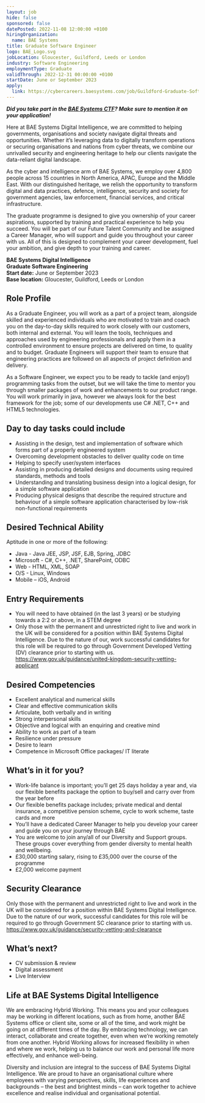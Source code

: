 ```yaml
---
layout: job
hide: false
sponsored: false
datePosted: 2022-11-08 12:00:00 +0100
hiringOrganization:
  name: BAE Systems
title: Graduate Software Engineer
logo: BAE_Logo.svg
jobLocation: Gloucester, Guildford, Leeds or London
industry: Software Engineering
employmentType: Graduate
validThrough: 2022-12-31 00:00:00 +0100
startDate: June or September 2023
apply:
  link: https://cybercareers.baesystems.com/job/Guildford-Graduate-Software-Engineer-JuneSeptember-2023/858477401/
---
```


***Did you take part in the [BAE Systems CTF](https://cssbristol.co.uk/events/2022-10-29-bae-ctf/)? Make sure to mention it on your application!***

Here at BAE Systems Digital Intelligence, we are committed to helping governments, organisations and society navigate digital threats and opportunities. Whether it’s leveraging data to digitally transform operations or securing organisations and nations from cyber threats, we combine our unrivalled security and engineering heritage to help our clients navigate the data-reliant digital landscape. 

As the cyber and intelligence arm of BAE Systems, we employ over 4,800 people across 15 countries in North America, APAC, Europe and the Middle East. With our distinguished heritage, we relish the opportunity to transform digital and data practices, defence, intelligence, security and society for government agencies, law enforcement, financial services, and critical infrastructure.

The graduate programme is designed to give you ownership of your career aspirations, supported by training and practical experience to help you succeed. You will be part of our Future Talent Community and be assigned a Career Manager, who will support and guide you throughout your career with us. All of this is designed to complement your career development, fuel your ambition, and give depth to your training and career.

**__BAE Systems Digital Intelligence__**<br>
**__Graduate Software Engineering__**<br>
**Start date:** June or September 2023<br>
**Base location:** Gloucester, Guildford, Leeds or London


## Role Profile
As a Graduate Engineer, you will work as a part of a project team, alongside skilled and experienced individuals who are motivated to train and coach you on the day-to-day skills required to work closely with our customers, both internal and external. You will learn the tools, techniques and approaches used by engineering professionals and apply them in a controlled environment to ensure projects are delivered on time, to quality and to budget. Graduate Engineers will support their team to ensure that engineering practices are followed on all aspects of project definition and delivery.

As a Software Engineer, we expect you to be ready to tackle (and enjoy!) programming tasks from the outset, but we will take the time to mentor you through smaller packages of work and enhancements to our product range. You will work primarily in java, however we always look for the best framework for the job; some of our developments use C# .NET, C++ and HTML5 technologies. 

## Day to day tasks could include
- Assisting in the design, test and implementation of software which forms part of a properly engineered system
- Overcoming development obstacles to deliver quality code on time
- Helping to specify user/system interfaces
- Assisting in producing detailed designs and documents using required standards, methods and tools
- Understanding and translating business design into a logical design, for a simple software application
- Producing physical designs that describe the required structure and behaviour of a simple software application characterised by low-risk non-functional requirements

## Desired Technical Ability
Aptitude in one or more of the following:
- Java - Java JEE, JSP, JSF, EJB, Spring, JDBC
- Microsoft - C#, C++, .NET, SharePoint, ODBC
- Web - HTML, XML, SOAP
- O/S - Linux, Windows
- Mobile – iOS, Android 

## Entry Requirements
- You will need to have obtained (in the last 3 years) or be studying towards a 2:2 or above, in a STEM degree
- Only those with the permanent and unrestricted right to live and work in the UK will be considered for a position within BAE Systems Digital Intelligence. Due to the nature of our, work successful candidates for this role will be required to go through Government Developed Vetting (DV) clearance prior to starting with us. https://www.gov.uk/guidance/united-kingdom-security-vetting-applicant

## Desired Competencies 
- Excellent analytical and numerical skills
- Clear and effective communication skills
- Articulate, both verbally and in writing
- Strong interpersonal skills
- Objective and logical with an enquiring and creative mind
- Ability to work as part of a team
- Resilience under pressure
- Desire to learn
- Competence in Microsoft Office packages/ IT literate 

## What’s in it for you?
- Work-life balance is important; you’ll get 25 days holiday a year and, via our flexible benefits package the option to buy/sell and carry over from the year before
- Our flexible benefits package includes; private medical and dental insurance, a competitive pension scheme, cycle to work scheme, taste cards and more
- You’ll have a dedicated Career Manager to help you develop your career and guide you on your journey through BAE
- You are welcome to join any/all of our Diversity and Support groups.  These groups cover everything from gender diversity to mental health and wellbeing.
- £30,000 starting salary, rising to £35,000 over the course of the programme
- £2,000 welcome payment
 
## Security Clearance
Only those with the permanent and unrestricted right to live and work in the UK will be considered for a position within BAE Systems Digital Intelligence. Due to the nature of our work, successful candidates for this role will be required to go through Government SC clearance prior to starting with us. https://www.gov.uk/guidance/security-vetting-and-clearance

## What’s next?
- CV submission & review
- Digital assessment
- Live Interview

## Life at BAE Systems Digital Intelligence 
We are embracing Hybrid Working. This means you and your colleagues may be working in different locations, such as from home, another BAE Systems office or client site, some or all of the time, and work might be going on at different times of the day. By embracing technology, we can interact, collaborate and create together, even when we’re working remotely from one another. Hybrid Working allows for increased flexibility in when and where we work, helping us to balance our work and personal life more effectively, and enhance well-being.

Diversity and inclusion are integral to the success of BAE Systems Digital Intelligence. We are proud to have an organisational culture where employees with varying perspectives, skills, life experiences and backgrounds – the best and brightest minds – can work together to achieve excellence and realise individual and organisational potential. 

 